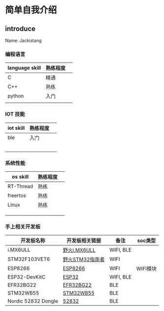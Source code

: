 # 简单自我介绍

## introduce

Name: Jackistang

### 编程语言

| language skill | 熟练程度 |      |
| -------------- | -------- | ---- |
|     C      |   精通   |      |
|   C++   |  熟练  |      |
|   python   |    入门      |      |
|                |          |      |



### IOT 技能

| iot skill | 熟练程度 |      |
| --------- | -------- | ---- |
| ble |  入门   |      |
|        |      |      |
|      |      |      |
|     |      |      |
|       |      |      |
|        |      |      |



### 系统性能

| os skill  | 熟练程度 |      |
| --------- | -------- | ---- |
| RT-Thread |  熟练   |      |
| freertos  |  熟练   |      |
| Linux  |  熟练  |      |
|    |      |      |
|           |          |      |
|           |          |      |



### 手上相关开发板

| 开发板名称          | 开发板相关链接                                               | 备注      | soc类型  |
| ------------------- | ------------------------------------------------------------ | --------- | -------- |
| i.MX6ULL            | [野火i.MX6ULL](https://detail.tmall.com/item.htm?spm=a230r.1.14.11.45fd6ac6WY75y6&id=603861416510&ns=1&abbucket=20) | WIFI, BLE |          |
| STM32F103VET6       | [野火STM32指南者](https://detail.tmall.com/item.htm?spm=a1z10.5-b.w4011-22026361158.61.43ae213eLldRAF&id=600742299018&rn=a12e5ddb1951123a4d020869f8df9f5d) | WIFI      |          |
| ESP8266             | [ESP8266](https://www.ai-thinker.com/product/esp8266)        | WIFI      | WIFI模块 |
| ESP32-DevKitC       | [ESP32](https://item.taobao.com/item.htm?spm=a1z10.1-c-s.w4004-22443450226.20.69b47931Az3xHN&id=542143157571) | WIFI, BLE |          |
| EFR32BG22           | [EFR32BG22](https://www.digikey.cn/zh/products/detail/silicon-labs/SLTB010A/11610913) | BLE       |          |
| STM32WB55           | [STM32WB55](https://www.stmcu.com.cn/Product/pro_detail/cat_code/STM32WB/family/81/sub_family/252/layout/product) | BLE       |          |
| Nordic 52832 Dongle | [52832](https://item.taobao.com/item.htm?spm=a230r.1.0.0.7370e18aZs5Udx&id=583310613571&ns=1#detail) | BLE       |          |



